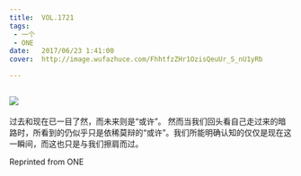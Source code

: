 ```yaml
---
title:	VOL.1721
tags:
 - 一个
 - ONE
date:	2017/06/23 1:41:00
cover:	http://image.wufazhuce.com/FhhtfzZHr1OzisQeuUr_S_nU1yRb

---
```

![](http://image.wufazhuce.com/FhhtfzZHr1OzisQeuUr_S_nU1yRb)
---

过去和现在已一目了然，而未来则是“或许”。 然而当我们回头看自己走过来的暗路时，所看到的仍似乎只是依稀莫辩的“或许”。我们所能明确认知的仅仅是现在这一瞬间，而这也只是与我们擦肩而过。
 
Reprinted from ONE
